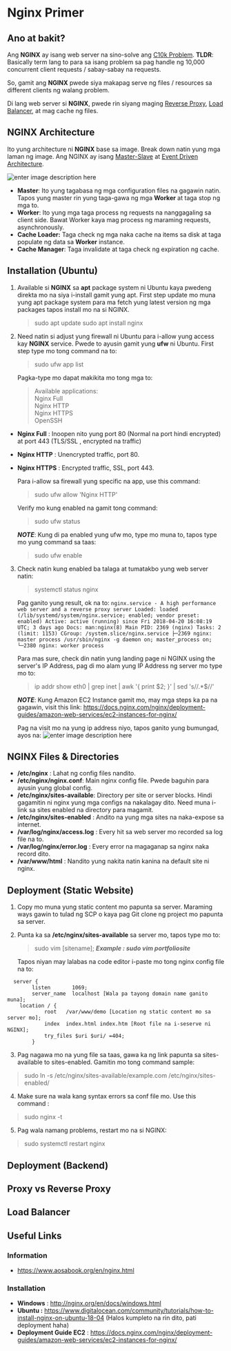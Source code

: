 # Nginx Primer 


## Ano at bakit?

Ang **NGINX** ay isang web server na sino-solve ang [C10k Problem](https://www.quora.com/What-causes-the-C10k-problem). 
**TLDR**: Basically term lang to para sa isang problem sa pag handle ng 10,000 concurrent client requests / sabay-sabay na requests.

So, gamit ang **NGINX** pwede siya makapag serve ng files / resources sa different clients ng walang problem.

Di lang web server si **NGINX**, pwede rin siyang maging [Reverse Proxy](https://www.youtube.com/watch?v=ozhe__GdWC8), [Load Balancer](https://www.youtube.com/watch?v=S8J2fkN2FeI), at mag cache ng files.

## NGINX Architecture

Ito yung architecture ni **NGINX** base sa image. Break down natin yung mga laman ng image. Ang NGINX ay isang [Master-Slave](https://en.wikipedia.org/wiki/Master/slave_%28technology%29#:~:text=Master/slave%20is%20a%20model,serves%20as%20their%20communication%20hub.) at [Event Driven Architecture](https://en.wikipedia.org/wiki/Event-driven_architecture#:~:text=Event-driven%20architecture%20%28EDA%29,of,%20and%20reaction%20to%20events.&text=An%20event-driven%20system%20typically,sinks%29,%20and%20event%20channels.).

![enter image description here](https://res.cloudinary.com/practicaldev/image/fetch/s--QIrHFFjG--/c_limit,f_auto,fl_progressive,q_auto,w_880/https://cloudnweb.dev/wp-content/uploads/2019/05/Screen-Shot-2019-05-26-at-1.34.56-AM-1024x580.png)

 - **Master**: Ito yung tagabasa ng mga configuration files na gagawin natin. Tapos yung master rin yung taga-gawa ng mga **Worker** at taga stop ng mga to.
 - **Worker**: Ito yung mga taga process ng requests na nanggagaling sa client side. Bawat Worker kaya mag process ng maraming requests, asynchronously.
 - **Cache Loader:** Taga check ng mga naka cache na items sa disk at taga populate ng data sa **Worker** instance.
 - **Cache Manager**: Taga invalidate at taga check ng expiration ng cache.

## Installation (Ubuntu)

 1. Available si **NGINX** sa **apt** package system ni Ubuntu kaya pwedeng direkta mo na siya i-install gamit yung apt. First step update mo muna yung apt package system para ma fetch yung latest version ng mga packages tapos install mo na si NGINX.
 
	> sudo apt update
	> sudo apt install nginx

 2. Need natin si adjust yung firewall ni Ubuntu para i-allow yung access kay **NGINX** service. Pwede to ayusin gamit yung **ufw** ni Ubuntu.
First step type mo tong command na to:

	> sudo ufw app list

	Pagka-type mo dapat makikita mo tong mga to:
	
	> Available applications:   
	> Nginx Full  
	> Nginx HTTP   
	> Nginx HTTPS  
	> OpenSSH

 - **Nginx Full** : Inoopen nito yung port 80 (Normal na port hindi encrypted) at port 443 (TLS/SSL , encrypted na traffic)
 - **Nginx HTTP** : Unencrypted traffic, port 80.
 - **Nginx HTTPS** : Encrypted traffic, SSL, port 443.

	Para i-allow sa firewall yung specific na app, use this command:

	> sudo ufw allow 'Nginx HTTP'
	
	Verify mo kung enabled na gamit tong command:
	
	> sudo ufw status

	***NOTE***: Kung di pa enabled yung ufw mo, type mo muna to, tapos 			type mo yung command sa taas:
	
	> sudo ufw enable

 3. Check natin kung enabled ba talaga at tumatakbo yung web server natin:
	> systemctl status nginx

	Pag ganito yung result, ok na to:
`nginx.service - A high performance web server and a reverse proxy server
   Loaded: loaded (/lib/systemd/system/nginx.service; enabled; vendor preset: enabled)
   Active: active (running) since Fri 2018-04-20 16:08:19 UTC; 3 days ago
     Docs: man:nginx(8)
 Main PID: 2369 (nginx)
    Tasks: 2 (limit: 1153)
   CGroup: /system.slice/nginx.service
           ├─2369 nginx: master process /usr/sbin/nginx -g daemon on; master_process on;
           └─2380 nginx: worker process`

	Para mas sure, check din natin yung landing page ni NGINX using the server's IP Address, pag di mo alam yung IP Address ng server mo type mo to: 
	> ip addr show eth0 | grep inet | awk '{ print $2; }' | sed 's/\/.*$//'

	***NOTE***: Kung Amazon EC2 Instance gamit mo, may mga steps ka pa na gagawin, visit this link:
	https://docs.nginx.com/nginx/deployment-guides/amazon-web-services/ec2-instances-for-nginx/

	Pag na visit mo na yung ip address niyo, tapos ganito yung bumungad, ayos na:
![enter image description here](https://www.nginx.com/wp-content/uploads/2014/01/welcome-to-nginx-window-5x3.png)

## NGINX Files & Directories

 - **/etc/nginx** : Lahat ng config files nandito.
 - **/etc/nginx/nginx.conf**: Main nginx config file. Pwede baguhin para ayusin yung global config.
 - **/etc/nginx/sites-available**: Directory per site or server blocks. Hindi gagamitin ni nginx yung mga configs na nakalagay dito. Need muna i-link sa sites enabled na directory para magamit.
 - **/etc/nginx/sites-enabled** : Andito na yung mga sites na naka-expose sa internet.
 - **/var/log/nginx/access.log** : Every hit sa web server mo recorded sa log file na to.
 - **/var/log/nginx/error.log** : Every error na magaganap sa nginx naka record dito.
 - **/var/www/html** : Nandito yung nakita natin kanina na default site ni nginx.
## Deployment (Static Website)
1. Copy mo muna yung static content mo papunta sa server. Maraming ways gawin to tulad ng SCP o kaya pag Git clone ng project mo papunta sa server.
2. Punta ka sa **/etc/nginx/sites-available** sa server mo, tapos type mo to: 
	> sudo vim [sitename]; ***Example : sudo vim portfoliosite***
	
	Tapos niyan may lalabas na code editor i-paste mo tong nginx config 		file na to:

```
  server {
        listen       1069;
        server_name  localhost [Wala pa tayong domain name ganito muna];
    location / {
            root   /var/www/demo [Location ng static content mo sa server mo];
            index  index.html index.htm [Root file na i-seserve ni NGINX];
			try_files $uri $uri/ =404;
        }
```

3. Pag nagawa mo na yung file sa taas, gawa ka ng link papunta sa sites-available to sites-enabled. Gamitin mo tong command sample: 

> sudo ln -s /etc/nginx/sites-available/example.com
> /etc/nginx/sites-enabled/

4. Make sure na wala kang syntax errors sa conf file mo. Use this command :

> sudo nginx -t

5. Pag wala namang problems, restart mo na si NGINX:

> sudo systemctl restart nginx

## Deployment (Backend)
## Proxy vs Reverse Proxy
## Load Balancer
## Useful Links
### Information

 - https://www.aosabook.org/en/nginx.html

### Installation
 - **Windows** :  http://nginx.org/en/docs/windows.html
 - **Ubuntu :**  https://www.digitalocean.com/community/tutorials/how-to-install-nginx-on-ubuntu-18-04 (Halos kumpleto na rin dito, pati deployment haha)
 - **Deployment Guide EC2** : https://docs.nginx.com/nginx/deployment-guides/amazon-web-services/ec2-instances-for-nginx/
